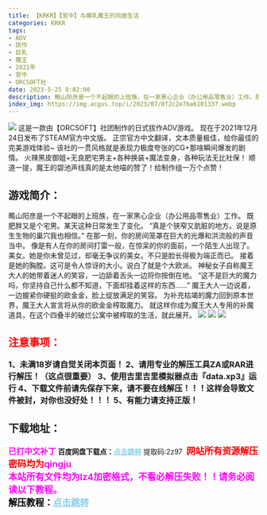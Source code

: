 ```yaml
---
title: 【KRKR】【官中】与爆乳魔王的同居生活
categories: KRKR
tags:
- ADV
- 拔作
- 巨乳
- 魔王
- 2021年
- 官中
- ORCSOFT社
date: 2023-5-25 8:02:00
description: 鴫山阳彦是一个不起眼的上班族，在一家黑心企业（办公用品零售业）工作。既肥胖又是个宅男。某天这种日常发生了变化。“真是个狭窄又肮脏的地方。说是原生生物的巢穴我也相信。”在那一刻，你的房间笼罩在巨大的光爆和洪流般的声音当中。像是有人在你的房间打雷一般，在惊呆的你的面前，一个陌生人出现了。
index_img: https://img.acgus.top/i/2023/07/8f2c2e7ba6101337.webp
---
```

![](https://img.acgus.top/i/2023/07/8f2c2e7ba6101337.webp)
这是一款由【ORCSOFT】社团制作的日式拔作ADV游戏。
现在于2021年12月24日发布了STEAM官方中文版。
正宗官方中文翻译，文本质量极佳，给你最佳的完美游戏体验~
该社的一贯风格就是表现力极度夸张的CG+那啥瞬间爆发的剧情。
火辣黑皮御姐+无良肥宅男主+各种换装+魔法变身，各种玩法无比社保！
顺道一提，魔王的碧池声线真的是太他喵的赞了！给制作组一万个点赞！

## 游戏简介：
鴫山阳彦是一个不起眼的上班族，在一家黑心企业（办公用品零售业）工作。
既肥胖又是个宅男。某天这种日常发生了变化。
“真是个狭窄又肮脏的地方。说是原生生物的巢穴我也相信。”
在那一刻，你的房间笼罩在巨大的光爆和洪流般的声音当中。
像是有人在你的房间打雷一般，在惊呆的你的面前，一个陌生人出现了。
美女。她是你未曾见过，却毫无争议的美女。不只是脸长得极为端正而已。
接着是她的胸膛。这可是令人惊讶的大小。说白了就是个大欧派。
神秘女子自称魔王大人的她带着迷人的笑容，一边舔着舌头一边将你按倒在地。
“这不是巨大的魔力吗，你坚持自己什么都不知道，下面却挂着这样的东西……”
魔王大人一边说着，一边握紧你硬挺的欧金金，脸上绽放满足的笑容。
为补充枯竭的魔力回到原本世界，魔王大人宣言将从你的欧金金榨取魔力。
就这样你成为魔王大人专用的补魔道具，在这个四叠半的破烂公寓中被榨取的生活，就此展开。
![](https://img.acgus.top/i/2023/07/092d5e8e15101344.webp)
![](https://img.acgus.top/i/2023/07/a65e880676101341.webp)
![](https://img.acgus.top/i/2023/07/522e2ec887101339.webp)





## <font color=#FF0000 >注意事项：</font>
<font size=3><b>1、未满18岁请自觉关闭本页面！
2、请用专业的解压工具ZA或RAR进行解压！（这点很重要）
3、使用吉里吉里模拟器点击『data.xp3』运行
4、下载文件前请先保存下来，请不要在线解压！！！这样会导致文件被封，对你也没好处！！！
5、有能力请支持正版！</b></font>

## 下载地址：
<font color=#FF00FF size=3><b>已打中文补丁</b></font>
<b>百度网盘下载点：</b><a href="https://pan.baidu.com/s/16I5a1dv86PtFmHitjftzrw?pwd=2z97" style="color: #87CEEB;"><b>点击跳转</b></a> 提取码:2z97
<a style="padding: 0" href="https://post.qingju.org/AD/"><img style="max-width:100%" src="https://img.acgus.top/i/2024/07/478f689b8021d8d499ab43d21acf137a.gif" alt=""></a>
<b><font color=#FF0000 size=4>网站所有资源解压密码均为</b></font><b><font color=#FF00FF size=4>qingju</font><font color=#FF0000 ></font></b><br><b><font color=#FF00FF size=4>本站所有文件均为lz4加密格式，不看必解压失败！！请务必阅读以下教程。</b></font><br><b><font color=#000 size=4>解压教程：</b><a href="https://post.qingju.org/tutorial/000/" style="color: #87CEEB;"><b>点击跳转</b></a>
